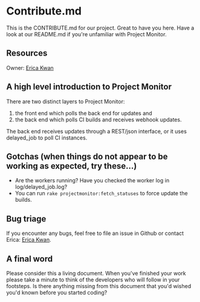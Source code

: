 # Contribute.md
This is the CONTRIBUTE.md for our project. Great to have you here. Have a look at our README.md if you're unfamiliar with Project Monitor.

## Resources
Owner: [Erica Kwan](mailto:erica@codeforamerica.org)

## A high level introduction to Project Monitor
There are two distinct layers to Project Monitor:

1. the front end which polls the back end for updates and
2. the back end which polls CI builds and receives webhook updates.

The back end receives updates through a REST/json interface, or it uses delayed_job to poll CI instances.

## Gotchas (when things do not appear to be working as expected, try these...)
* Are the workers running? Have you checked the worker log in log/delayed_job.log?
* You can run `rake projectmonitor:fetch_statuses` to force update the builds.

## Bug triage
If you encounter any bugs, feel free to file an issue in Github or contact Erica: [Erica Kwan](mailto:erica@codeforamerica.org).

## A final word
Please consider this a living document. When you've finished your work please take a minute to think of the developers who will follow in your footsteps. Is there anything missing from this document that you'd wished you'd known before you started coding?
